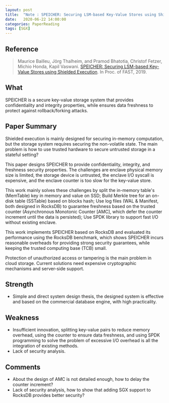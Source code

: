 ```yaml
---
layout: post
title:  "Note : SPEICHER: Securing LSM-based Key-Value Stores using Shielded Execution"
date:   2020-06-22 14:00:00
categories: PaperReading
tags: [SGX]
---
```


## Reference

> Maurice Bailleu, Jörg Thalheim, and Pramod Bhatotia, Christof Fetzer, Michio Honda, Kapil Vaswani. [SPEICHER: Securing LSM-based Key-Value Stores using Shielded Execution](https://www.usenix.org/system/files/fast19-bailleu.pdf). In Proc. of FAST, 2019.

## What

SPEICHER is a secure key-value storage system that provides confidentiality and integrity properties, while ensures data freshness to protect against rollback/forking attacks. 

<!-- more -->

## Paper Summary

Shielded execution is mainly designed for securing in-memory computation, but the storage system requires securing the non-volatile state. The main problem is how to use trusted hardware to secure untrusted storage in a stateful setting?

This paper designs SPEICHER to provide confidentiality, integrity, and freshness security properties. The challenges are enclave physical memory size is limited, the storage device is untrusted, the enclave I/O syscall is expensive, and the enclave counter is too slow for the key-value store. 

This work mainly solves these challenges by split the in-memory table's (MemTable) key in memory and value on SSD; Build Merkle tree for an on-disk table (SSTable) based on blocks hash; Use log files (WAL & Manifest, both designed in RocksDB) to guarantee freshness based on the trusted counter (Asynchronous Monotonic Counter [AMC], which defer the counter increment until the data is persisted); Use SPDK library to support fast I/O without existing enclave.

This work implements SPEICHER based on RocksDB and evaluated its performance using the RocksDB benchmark, which shows SPEICHER incurs
reasonable overheads for providing strong security guarantees, while keeping the trusted computing base (TCB) small.


Protection of unauthorized access or tampering is the main problem in cloud storage. Current solutions need expensive cryptographic mechanisms and server-side support.  

## Strength

* Simple and direct system design thesis, the designed system is effective and based on the commercial database engine, with high practicality.

## Weakness

* Insufficient innovation, splitting key-value pairs to reduce memory overhead, using the counter to ensure data freshness, and using SPDK programming to solve the problem of excessive I/O overhead is all the integration of existing methods.
* Lack of security analysis.

## Comments

* About the design of AMC is not detailed enough, how to delay the counter increment?
* Lack of security analysis, how to show that adding SGX support to RocksDB provides better security?
